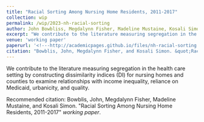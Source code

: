 ```yaml
---
title: "Racial Sorting Among Nursing Home Residents, 2011-2017"
collection: wip
permalink: /wip/2023-nh-racial-sorting
author: John Bowbliss, Megdalynn Fisher, Madeline Mustaine, Kosali Simon
excerpt: "We contribute to the literature measuring segregation in the health care setting by constructing dissimilarity indices (DI) for nursing homes and counties to examine relationships with income inequality, reliance on Medicaid, urbanicity, and quality."
venue: 'working paper'
paperurl: '<!---http://academicpages.github.io/files/nh-racial-sorting.pdf --->'
citation: "Bowblis, John, Megdalynn Fisher, and Kosali Simon. &quot;Racial Sorting Among Nursing Home Residents&quot; <i>work in progress</i>."
---
```


We contribute to the literature measuring segregation in the health care setting by constructing dissimilarity indices (DI) for nursing homes and counties to examine relationships with income inequality, reliance on Medicaid, urbanicity, and quality.

<!--- [Download paper here](http://academicpages.github.io/files/nh-racial-sorting.pdf) --->

Recommended citation: Bowblis, John, Megdalynn Fisher, Madeline Mustaine, and Kosali Simon. &quot;Racial Sorting Among Nursing Home Residents, 2011-2017&quot; <i>working paper</i>.
